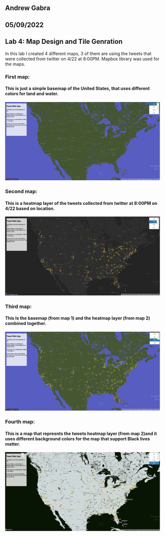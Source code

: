 ## Andrew Gabra
## 05/09/2022
## Lab 4: Map Design and Tile Genration

In this lab I created 4 different maps, 3 of them are using the tweets that were collected from twitter on 4/22 at 8:00PM. Mapbox library
was used for the maps.

### First map: 

#### This is just a simple basemap of the United States, that uses different colors for land and water.
![ScreenShot](/screenshots/map_1.png)

### Second map:

#### This is a heatmap layer of the tweets collected from twitter at 8:00PM on 4/22 based on location.
![ScreenShot](/screenshots/map_2.png)

### Third map:

#### This Is the basemap (from map 1) and the heatmap layer (from map 2) combined together.
![ScreenShot](/screenshots/map_3.png)

### Fourth map:

#### This is a map that represnts the tweets heatmap layer (from map 2)and it uses different background colors for the map that support Black lives matter.
![ScreenShot](/screenshots/map_4.png)
